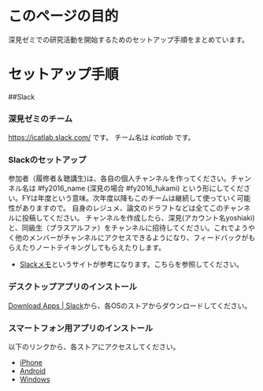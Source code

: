 # このページの目的
深見ゼミでの研究活動を開始するためのセットアップ手順をまとめています。

# セットアップ手順
##Slack
### 深見ゼミのチーム
https://icatlab.slack.com/ です。
チーム名は _icatlab_ です。

### Slackのセットアップ
参加者（履修者＆聴講生)は、各自の個人チャンネルを作ってください。チャンネル名は #fy2016_name (深見の場合 #fy2016_fukami) という形にしてください。FYは年度という意味。次年度以降もこのチームは継続して使っていく可能性がありますので。
自身のレジュメ、論文のドラフトなどは全てこのチャンネルに投稿してください。
チャンネルを作成したら、深見(アカウント名yoshiaki)と、同級生（プラスアルファ）をチャンネルに招待してください。これでようやく他のメンバーがチャンネルにアクセスできるようになり、フィードバックがもらえたりノートテイキングしてもらえたりします。

- [Slackメモ](http://slack.keihin.blue/)というサイトが参考になります。こちらを参照してください。

### デスクトップアプリのインストール
[Download Apps | Slack](https://slack.com/downloads)から、各OSのストアからダウンロードしてください。

### スマートフォン用アプリのインストール
以下のリンクから、各ストアにアクセスしてください。
- [iPhone](https://itunes.apple.com/jp/app/slack-team-communication/id618783545?mt=8)
- [Android](https://play.google.com/store/apps/details?id=com.Slack)
- [Windows](http://www.itmedia.co.jp/news/articles/1503/19/news102.html)
